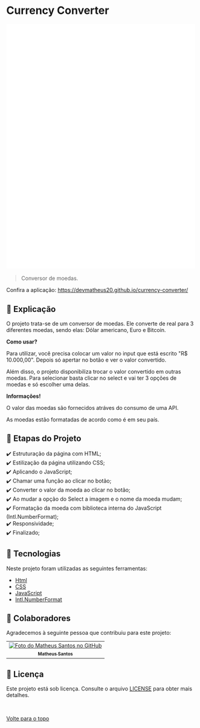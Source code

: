 # Currency Converter

<img id="top" src="./assets/GIF/page.gif" width="500px">

>  Conversor de moedas.

Confira a aplicação: https://devmatheus20.github.io/currency-converter/

## :page_facing_up: Explicação

O projeto trata-se de um conversor de moedas. Ele converte de real para 3 diferentes moedas, sendo elas: Dólar americano, Euro e Bitcoin.

<b>Como usar?</b>

Para utilizar, você precisa colocar um valor no input que está escrito "R$ 10.000,00". Depois só apertar no botão e ver o valor convertido.

Além disso, o projeto disponibiliza trocar o valor convertido em outras moedas. Para selecionar basta clicar no select e vai ter 3  opções de moedas e só escolher uma delas.

<b>Informações!</b>

O valor das moedas são fornecidos atráves do consumo de uma API.

As moedas estão formatadas de acordo como é em seu país.

## :dart: Etapas do Projeto ##

:heavy_check_mark: Estruturação da página com HTML;\
:heavy_check_mark: Estilização da página utilizando CSS;\
:heavy_check_mark: Aplicando o JavaScript;\
:heavy_check_mark: Chamar uma função ao clicar no botão;\
:heavy_check_mark: Converter o valor da moeda ao clicar no botão;\
:heavy_check_mark: Ao mudar a opção do Select a imagem e o nome da moeda mudam;\
:heavy_check_mark: Formatação da moeda com biblioteca interna do JavaScript (Intl.NumberFormat);\
:heavy_check_mark: Responsividade;\
:heavy_check_mark: Finalizado;

## :rocket: Tecnologias ##

Neste projeto foram utilizadas as seguintes ferramentas:

- [Html](https://developer.mozilla.org/pt-BR/docs/Web/HTML/Element/html/)  
- [CSS](https://developer.mozilla.org/pt-BR/docs/Web/CSS)  
- [JavaScript](https://developer.mozilla.org/pt-BR/docs/Web/JavaScript) 
- [Intl.NumberFormat](https://developer.mozilla.org/pt-BR/docs/Web/JavaScript/Reference/Global_Objects/Intl/NumberFormat) 


## 🤝 Colaboradores

Agradecemos à seguinte pessoa que contribuiu para este projeto:

<table>
  <tr>
    <td align="center">
      <a href="#">
        <img src="https://avatars.githubusercontent.com/u/90225074?v=4" width="140px;" alt="Foto do Matheus Santos no GitHub"/><br>
        <sub>
          <b>Matheus Santos</b>
        </sub>
      </a>
    </td>
  </tr>
</table>

## 📝 Licença

Este projeto está sob licença. Consulte o arquivo [LICENSE](LICENSE.md) para obter mais detalhes.

&#xa0;

<a href="#top">Volte para o topo</a>